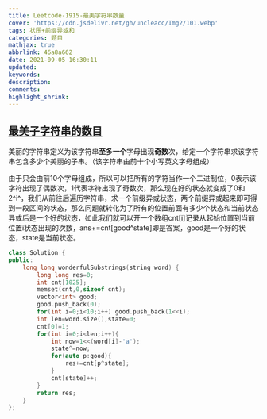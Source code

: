 ```yaml
---
title: Leetcode-1915-最美字符串数量
cover: 'https://cdn.jsdelivr.net/gh/uncleacc/Img2/101.webp'
tags: 状压+前缀异或和
categories: 题目
mathjax: true
abbrlink: 46a8a662
date: 2021-09-05 16:30:11
updated:
keywords:
description:
comments:
highlight_shrink:
---
```


## [最美子字符串的数目](https://leetcode-cn.com/problems/number-of-wonderful-substrings/)

美丽的字符串定义为该字符串**至多一个**字母出现**奇数**次，给定一个字符串求该字符串包含多少个美丽的子串。（该字符串由前十个小写英文字母组成）

由于只会由前10个字母组成，所以可以把所有的字符当作一个二进制位，0表示该字符出现了偶数次，1代表字符出现了奇数次，那么现在好的状态就变成了0和2^i^，我们从前往后遍历字符串，求一个前缀异或状态，两个前缀异或起来即可得到一段区间的状态，那么问题就转化为了所有的位置前面有多少个状态和当前状态异或后是一个好的状态，如此我们就可以开一个数组cnt[i]记录从起始位置到当前位置i状态出现的次数，ans+=cnt[good^state]即是答案，good是一个好的状态，state是当前状态。

```c++
class Solution {
public:
    long long wonderfulSubstrings(string word) {
		long long res=0;
		int cnt[1025];
		memset(cnt,0,sizeof cnt);
		vector<int> good;
		good.push_back(0);
		for(int i=0;i<10;i++) good.push_back(1<<i);
		int len=word.size(),state=0;
		cnt[0]=1;
		for(int i=0;i<len;i++){
			int now=1<<(word[i]-'a');
			state^=now;
			for(auto p:good){
				res+=cnt[p^state];
			}
			cnt[state]++;
		}
		return res;
    }
};
```

